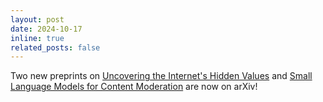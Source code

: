 ```yaml
---
layout: post
date: 2024-10-17
inline: true
related_posts: false
---
```


Two new preprints on [Uncovering the Internet's Hidden Values](https://arxiv.org/abs/2410.13036) and [Small Language Models for Content Moderation](https://arxiv.org/abs/2410.13155) are now on arXiv!
